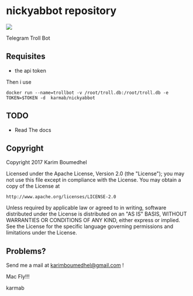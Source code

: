 # nickyabbot repository

[![](https://images.microbadger.com/badges/image/karmab/nickyabbot.svg)](https://microbadger.com/images/karmab/nickyabbot "Get your own image badge on microbadger.com")

Telegram Troll Bot

## Requisites

- the api token

Then i use 

```
docker run --name=trollbot -v /root/troll.db:/root/troll.db -e TOKEN=$TOKEN -d  karmab/nickyabbot
```

## TODO

- Read The docs

## Copyright

Copyright 2017 Karim Boumedhel

Licensed under the Apache License, Version 2.0 (the "License");
you may not use this file except in compliance with the License.
You may obtain a copy of the License at

    http://www.apache.org/licenses/LICENSE-2.0

Unless required by applicable law or agreed to in writing, software
distributed under the License is distributed on an "AS IS" BASIS,
WITHOUT WARRANTIES OR CONDITIONS OF ANY KIND, either express or implied.
See the License for the specific language governing permissions and
limitations under the License.

## Problems?

Send me a mail at [karimboumedhel@gmail.com](mailto:karimboumedhel@gmail.com) !

Mac Fly!!!

karmab
